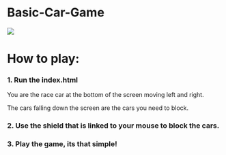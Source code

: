 # Basic-Car-Game
<img src=https://github.com/D7x8/Basic-Car-Game/blob/main/Images/Game%20in%20action.png />

# How to play:

### 1. Run the index.html
You are the race car at the bottom of the screen moving left and right.

The cars falling down the screen are the cars you need to block.

### 2. Use the shield that is linked to your mouse to block the cars.

### 3. Play the game, its that simple!
